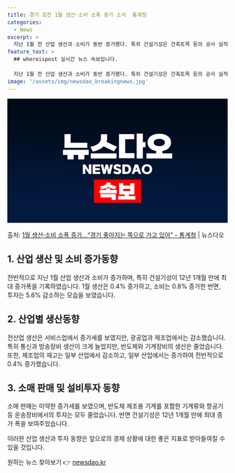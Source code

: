 ```yaml
---
title: 경기 호전 1월 생산·소비 소폭 증가 소식  통계청
categories:
  - News
excerpt: >
  지난 1월 전 산업 생산과 소비가 동반 증가했다. 특히 건설기성은 건축토목 등의 공사 실적이 늘면서 12년 …
feature_text: >
  ## whereispost 실시간 뉴스 속보입니다.

  지난 1월 전 산업 생산과 소비가 동반 증가했다. 특히 건설기성은 건축토목 등의 공사 실적이 늘면서 12년 …
image: '/assets/img/newsdao_breakingnews.jpg'
---
```


![뉴스다오 속보](/assets/img/newsdao_breakingnews.jpg)

<p>출처: <a href="https://newsdao.kr/3268" rel="dofollow">1월 생산·소비 소폭 증가…“경기 좋아지는 쪽으로 가고 있어” - 통계청</a> | 뉴스다오</p>

<h2 data-ke-size="size26">1. 산업 생산 및 소비 증가동향</h2>
전반적으로 지난 1월 산업 생산과 소비가 증가하며, 특히 건설기성이 12년 1개월 만에 최대 증가폭을 기록하였습니다. 1월 생산은 0.4% 증가하고, 소비는 0.8% 증가한 반면,  투자는 5.6% 감소하는 모습을 보였습니다.

<h2 data-ke-size="size26">2. 산업별 생산동향</h2>
전산업 생산은 서비스업에서 증가세를 보였지만, 광공업과 제조업에서는 감소했습니다. 특히 통신과 방송장비 생산이 크게 늘었지만, 반도체와 기계장비의 생산은 줄었습니다. 또한, 제조업의 재고는 일부 산업에서 감소하고, 일부 산업에서는 증가하여 전반적으로 0.4% 증가했습니다.

<h2 data-ke-size="size26">3. 소매 판매 및 설비투자 동향</h2>
소매 판매는 미약한 증가세를 보였으며, 반도체 제조용 기계를 포함한 기계류와 항공기 등 운송장비에서의 투자는 모두 줄었습니다. 반면 건설기성은 12년 1개월 만에 최대 증가 폭을 보여주었습니다.

이러한 산업 생산과 투자 동향은 앞으로의 경제 상황에 대한 좋은 지표로 받아들여질 수 있을 것입니다. 

원하는 뉴스 찾아보기 👉 <a href="https://newsdao.kr" rel="dofollow">newsdao.kr</a>


